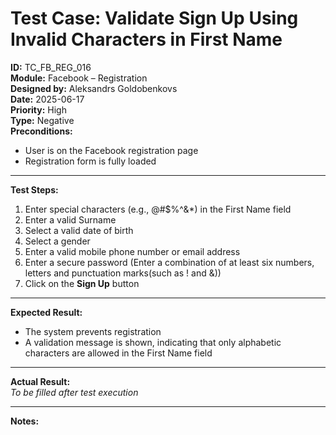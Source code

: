 # Test Case: Validate Sign Up Using Invalid Characters in First Name
**ID:** TC_FB_REG_016  
**Module:** Facebook – Registration  
**Designed by:** Aleksandrs Goldobenkovs  
**Date:** 2025-06-17  
**Priority:** High  
**Type:** Negative  
**Preconditions:**  
- User is on the Facebook registration page  
- Registration form is fully loaded

---

**Test Steps:**

1. Enter special characters (e.g., @#$%^&*) in the First Name field
2. Enter a valid Surname
3. Select a valid date of birth
4. Select a gender  
5. Enter a valid mobile phone number or email address
6. Enter a secure password (Enter a combination of at least six numbers, letters and punctuation marks(such as ! and &))  
7. Click on the **Sign Up** button

---

**Expected Result:**  
- The system prevents registration
- A validation message is shown, indicating that only alphabetic characters are allowed in the First Name field

---

**Actual Result:**  
_To be filled after test execution_

---

**Notes:**    

